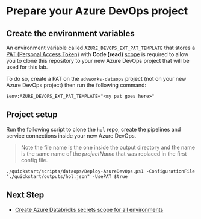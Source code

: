 # Prepare your Azure DevOps project

## Create the environment variables

An environment variable called `AZURE_DEVOPS_EXT_PAT_TEMPLATE` that stores a [PAT (Personal Access Token)](https://docs.microsoft.com/en-us/azure/devops/organizations/accounts/use-personal-access-tokens-to-authenticate?view=azure-devops&tabs=preview-page) with **Code (read)** [scope](https://docs.microsoft.com/en-us/azure/devops/integrate/get-started/authentication/oauth?view=azure-devops#scopes) is required to allow you to clone this repository to your new Azure DevOps project that will be used for this lab.

To do so, create a PAT on the `advworks-dataops` project (not on your new Azure DevOps project) then run the following command:

```
$env:AZURE_DEVOPS_EXT_PAT_TEMPLATE="<my pat goes here>"
```

## Project setup

Run the following script to clone the `hol` repo, create the pipelines and service connections inside your new Azure DevOps.

>  Note the file name is the one inside the output directory and the name is the same name of the _projectName_ that was replaced in the first config file.

```
./quickstart/scripts/dataops/Deploy-AzureDevOps.ps1 -ConfigurationFile "./quickstart/outputs/hol.json" -UsePAT $true
```

## Next Step

* [Create Azure Databricks secrets scope for all environments](./4-create-databricks-secrets-scope.md)
